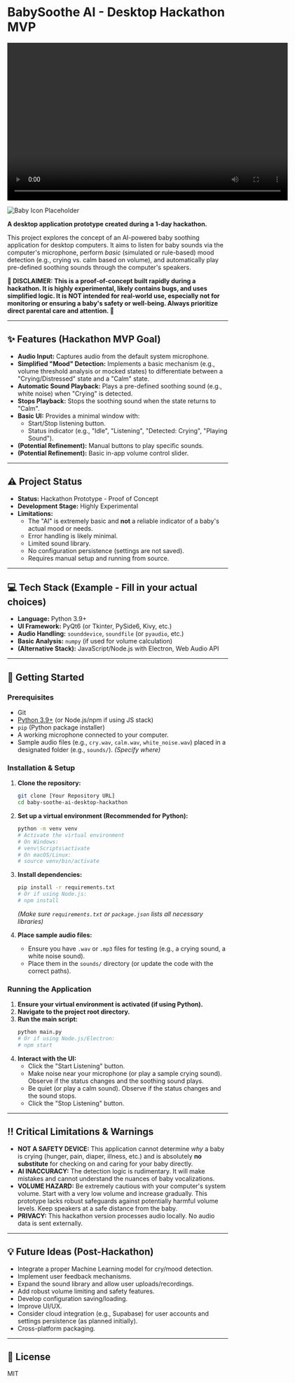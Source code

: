 # BabySoothe AI - Desktop Hackathon MVP
<video src="https://drive.google.com/file/d/1QK3HllJHI51-Omz8SNjG9MysLgsXFAll/view?usp=drive_link" controls width="640" height="360"></video>


![Baby Icon Placeholder](https://via.placeholder.com/100x100.png?text=BabySootheAI) <!-- Replace with a real logo/icon if you have one -->

**A desktop application prototype created during a 1-day hackathon.**

This project explores the concept of an AI-powered baby soothing application for desktop computers. It aims to listen for baby sounds via the computer's microphone, perform *basic* (simulated or rule-based) mood detection (e.g., crying vs. calm based on volume), and automatically play pre-defined soothing sounds through the computer's speakers.

**🚨 DISCLAIMER: This is a proof-of-concept built rapidly during a hackathon. It is highly experimental, likely contains bugs, and uses simplified logic. It is NOT intended for real-world use, especially not for monitoring or ensuring a baby's safety or well-being. Always prioritize direct parental care and attention. 🚨**

---

## ✨ Features (Hackathon MVP Goal)

*   **Audio Input:** Captures audio from the default system microphone.
*   **Simplified "Mood" Detection:** Implements a basic mechanism (e.g., volume threshold analysis or mocked states) to differentiate between a "Crying/Distressed" state and a "Calm" state.
*   **Automatic Sound Playback:** Plays a pre-defined soothing sound (e.g., white noise) when "Crying" is detected.
*   **Stops Playback:** Stops the soothing sound when the state returns to "Calm".
*   **Basic UI:** Provides a minimal window with:
    *   Start/Stop listening button.
    *   Status indicator (e.g., "Idle", "Listening", "Detected: Crying", "Playing Sound").
*   **(Potential Refinement):** Manual buttons to play specific sounds.
*   **(Potential Refinement):** Basic in-app volume control slider.

---

## ⚠️ Project Status

*   **Status:** Hackathon Prototype - Proof of Concept
*   **Development Stage:** Highly Experimental
*   **Limitations:**
    *   The "AI" is extremely basic and **not** a reliable indicator of a baby's actual mood or needs.
    *   Error handling is likely minimal.
    *   Limited sound library.
    *   No configuration persistence (settings are not saved).
    *   Requires manual setup and running from source.

---

## 💻 Tech Stack (Example - Fill in your actual choices)

*   **Language:** Python 3.9+
*   **UI Framework:** PyQt6 (or Tkinter, PySide6, Kivy, etc.)
*   **Audio Handling:** `sounddevice`, `soundfile` (or `pyaudio`, etc.)
*   **Basic Analysis:** `numpy` (if used for volume calculation)
*   **(Alternative Stack):** JavaScript/Node.js with Electron, Web Audio API

---

## 🚀 Getting Started

### Prerequisites

*   Git
*   [Python 3.9+](https://www.python.org/) (or Node.js/npm if using JS stack)
*   `pip` (Python package installer)
*   A working microphone connected to your computer.
*   Sample audio files (e.g., `cry.wav`, `calm.wav`, `white_noise.wav`) placed in a designated folder (e.g., `sounds/`). *(Specify where)*

### Installation & Setup

1.  **Clone the repository:**
    ```bash
    git clone [Your Repository URL]
    cd baby-soothe-ai-desktop-hackathon
    ```

2.  **Set up a virtual environment (Recommended for Python):**
    ```bash
    python -m venv venv
    # Activate the virtual environment
    # On Windows:
    # venv\Scripts\activate
    # On macOS/Linux:
    # source venv/bin/activate
    ```

3.  **Install dependencies:**
    ```bash
    pip install -r requirements.txt
    # Or if using Node.js:
    # npm install
    ```
    *(Make sure `requirements.txt` or `package.json` lists all necessary libraries)*

4.  **Place sample audio files:**
    *   Ensure you have `.wav` or `.mp3` files for testing (e.g., a crying sound, a white noise sound).
    *   Place them in the `sounds/` directory (or update the code with the correct paths).

### Running the Application

1.  **Ensure your virtual environment is activated (if using Python).**
2.  **Navigate to the project root directory.**
3.  **Run the main script:**
    ```bash
    python main.py
    # Or if using Node.js/Electron:
    # npm start
    ```
4.  **Interact with the UI:**
    *   Click the "Start Listening" button.
    *   Make noise near your microphone (or play a sample crying sound). Observe if the status changes and the soothing sound plays.
    *   Be quiet (or play a calm sound). Observe if the status changes and the sound stops.
    *   Click the "Stop Listening" button.

---

## ‼️ Critical Limitations & Warnings

*   **NOT A SAFETY DEVICE:** This application cannot determine *why* a baby is crying (hunger, pain, diaper, illness, etc.) and is absolutely **no substitute** for checking on and caring for your baby directly.
*   **AI INACCURACY:** The detection logic is rudimentary. It will make mistakes and cannot understand the nuances of baby vocalizations.
*   **VOLUME HAZARD:** Be extremely cautious with your computer's system volume. Start with a very low volume and increase gradually. This prototype lacks robust safeguards against potentially harmful volume levels. Keep speakers at a safe distance from the baby.
*   **PRIVACY:** This hackathon version processes audio locally. No audio data is sent externally.

---

## 💡 Future Ideas (Post-Hackathon)

*   Integrate a proper Machine Learning model for cry/mood detection.
*   Implement user feedback mechanisms.
*   Expand the sound library and allow user uploads/recordings.
*   Add robust volume limiting and safety features.
*   Develop configuration saving/loading.
*   Improve UI/UX.
*   Consider cloud integration (e.g., Supabase) for user accounts and settings persistence (as planned initially).
*   Cross-platform packaging.

---

## 📜 License
MIT
